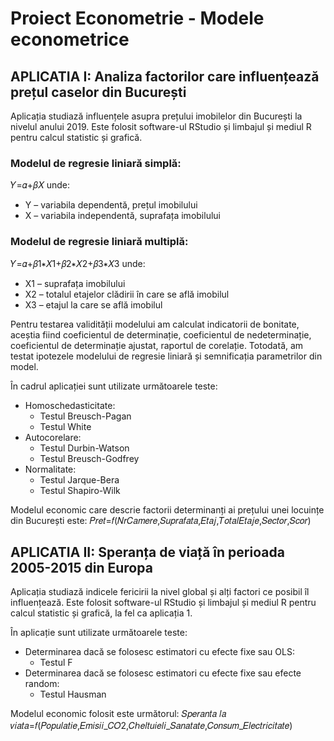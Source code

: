 # Proiect Econometrie - Modele econometrice

## APLICATIA I: Analiza factorilor care influențează prețul caselor din București

Aplicația studiază influențele asupra prețului imobilelor din București la nivelul anului 2019. Este folosit software-ul RStudio și limbajul și mediul R pentru calcul statistic și grafică.

### Modelul de regresie liniară simplă:
𝑌=𝛼+𝛽𝑋
unde:
- Y – variabila dependentă, prețul imobilului
- X – variabila independentă, suprafața imobilului

### Modelul de regresie liniară multiplă:
𝑌=𝛼+𝛽1∗𝑋1+𝛽2∗𝑋2+𝛽3∗𝑋3
unde:
- X1 – suprafața imobilului
- X2 – totalul etajelor clădirii în care se află imobilul
- X3 – etajul la care se află imobilul

Pentru testarea validității modelului am calculat indicatorii de bonitate, aceștia fiind coeficientul de determinație, coeficientul de nedeterminație, coeficientul de determinație ajustat, raportul de corelație. Totodată, am testat ipotezele modelului de regresie liniară și semnificația parametrilor din model.

În cadrul aplicației sunt utilizate următoarele teste:
- Homoschedasticitate:
  - Testul Breusch-Pagan
  - Testul White
- Autocorelare:
  - Testul Durbin-Watson
  - Testul Breusch-Godfrey
- Normalitate:
  - Testul Jarque-Bera
  - Testul Shapiro-Wilk

Modelul economic care descrie factorii determinanți ai prețului unei locuințe din București este: 𝑃𝑟𝑒𝑡=𝑓(𝑁𝑟𝐶𝑎𝑚𝑒𝑟𝑒,𝑆𝑢𝑝𝑟𝑎𝑓𝑎𝑡𝑎,𝐸𝑡𝑎𝑗,𝑇𝑜𝑡𝑎𝑙𝐸𝑡𝑎𝑗𝑒,𝑆𝑒𝑐𝑡𝑜𝑟,𝑆𝑐𝑜𝑟)

## APLICATIA II: Speranța de viață în perioada 2005-2015 din Europa

Aplicația studiază indicele fericirii la nivel global și alți factori ce posibil îl influențează. Este folosit software-ul RStudio și limbajul și mediul R pentru calcul statistic și grafică, la fel ca aplicația 1.

În aplicație sunt utilizate următoarele teste:
- Determinarea dacă se folosesc estimatori cu efecte fixe sau OLS:
  - Testul F
- Determinarea dacă se folosesc estimatori cu efecte fixe sau efecte random:
  - Testul Hausman

Modelul economic folosit este următorul: 𝑆𝑝𝑒𝑟𝑎𝑛𝑡𝑎 𝑙𝑎 𝑣𝑖𝑎𝑡𝑎=𝑓(𝑃𝑜𝑝𝑢𝑙𝑎𝑡𝑖𝑒,𝐸𝑚𝑖𝑠𝑖𝑖_𝐶𝑂2,𝐶ℎ𝑒𝑙𝑡𝑢𝑖𝑒𝑙𝑖_𝑆𝑎𝑛𝑎𝑡𝑎𝑡𝑒,𝐶𝑜𝑛𝑠𝑢𝑚_𝐸𝑙𝑒𝑐𝑡𝑟𝑖𝑐𝑖𝑡𝑎𝑡𝑒)

